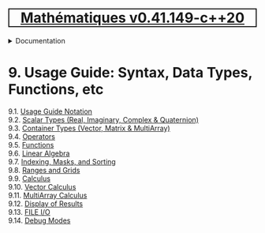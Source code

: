 [<h1 style='border: 2px solid; text-align: center'>Mathématiques v0.41.149-c++20</h1>](../../README.md)

<details>

<summary>Documentation</summary>

# [Documentation](../README.md)<br>
Chapter 1. [License](../license/README.md)<br>
Chapter 2. [About](../about/README.md)<br>
Chapter 3. [Objectives](../objectives/README.md)<br>
Chapter 4. [Status & Release Notes](../status-release/README.md)<br>
Chapter 5. [Development Schedule](../development-schedule/README.md)<br>
Chapter 6. [Introduction with Examples](../intro/README.md)<br>
Chapter 7. [Installation](../installation/README.md)<br>
Chapter 8. [Your First Mathématiques Project](../first-project/README.md)<br>
Chapter 9. _Usage Guide: Syntax, Data Types, Functions, etc_ <br>
Chapter 10. [Benchmarks](../benchmarks/README.md)<br>
Chapter 11. [Tests](../test/README.md)<br>
Chapter 12. [Developer Guide: Modifying and Extending Mathématiques](../developer-guide/README.md)<br>


</details>



# 9. Usage Guide: Syntax, Data Types, Functions, etc

9.1. [Usage Guide Notation](notation/README.md)<br>
9.2. [Scalar Types (Real, Imaginary, Complex & Quaternion)](numbers/README.md)<br>
9.3. [Container Types (Vector, Matrix & MultiArray)](multiarrays/README.md)<br>
9.4. [Operators](operators/README.md)<br>
9.5. [Functions](functions/README.md)<br>
9.6. [Linear Algebra](linear-algebra/README.md)<br>
9.7. [Indexing, Masks, and Sorting](indexing-sorting/README.md)<br>
9.8. [Ranges and Grids](ranges-grids/README.md)<br>
9.9. [Calculus](calculus/README.md)<br>
9.10. [Vector Calculus](vector-calculus/README.md)<br>
9.11. [MultiArray Calculus](tensor-calculus/README.md)<br>
9.12. [Display of Results](display/README.md)<br>
9.13. [FILE I/O](file-io/README.md)<br>
9.14. [Debug Modes](debug/README.md)<br>
